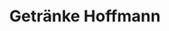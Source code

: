 ---
title: "Getränke Hoffmann"
url: /berlin/getraenke-hoffmann-potsdamer-chaussee/
shop: Getränke
---